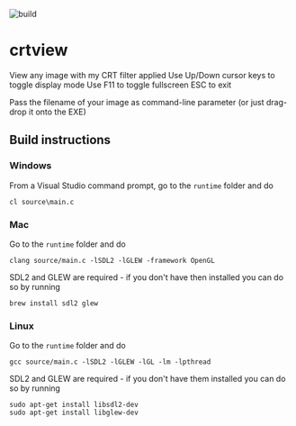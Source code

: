 ![build](https://github.com/mattiasgustavsson/crtview/workflows/build/badge.svg)
# crtview
View any image with my CRT filter applied
Use Up/Down cursor keys to toggle display mode
Use F11 to toggle fullscreen
ESC to exit

Pass the filename of your image as command-line parameter (or just drag-drop it onto the EXE)

Build instructions
------------------

### Windows
From a Visual Studio command prompt, go to the `runtime` folder and do
```
cl source\main.c
```

### Mac
Go to the `runtime` folder and do
```
clang source/main.c -lSDL2 -lGLEW -framework OpenGL
```

SDL2 and GLEW are required - if you don't have then installed you can do so by running
```
brew install sdl2 glew
```

### Linux
Go to the `runtime` folder and do
```
gcc source/main.c -lSDL2 -lGLEW -lGL -lm -lpthread
```

SDL2 and GLEW are required - if you don't have them installed you can do so by running
```
sudo apt-get install libsdl2-dev
sudo apt-get install libglew-dev
```


